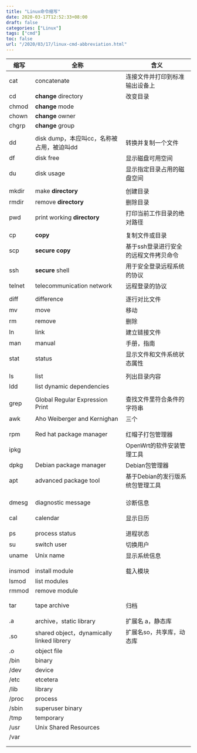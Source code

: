 ```yaml
---
title: "Linux命令缩写"
date: 2020-03-17T12:52:33+08:00
draft: false
categories: ["Linux"]
tags: ["cmd"]
toc: false
url: "/2020/03/17/linux-cmd-abbreviation.html"
---
```


| 缩写   | 全称                                      | 含义                                  |
| ------ | ----------------------------------------- | ------------------------------------- |
| cat    | concatenate                               | 连接文件并打印到标准输出设备上        |
| cd     | **change** directory                      | 改变目录                              |
| chmod  | **change** mode                           |                                       |
| chown  | **change** owner                          |                                       |
| chgrp  | **change** group                          |                                       |
|        |                                           |                                       |
| dd     | disk dump，本应叫cc，名称被占用，被迫叫dd | 转换并复制一个文件                    |
| df     | disk free                                 | 显示磁盘可用空间                      |
| du     | disk usage                                | 显示指定目录占用的磁盘空间            |
|        |                                           |                                       |
| mkdir  | make **directory**                        | 创建目录                              |
| rmdir  | remove **directory**                      | 删除目录                              |
| pwd    | print working **directory**               | 打印当前工作目录的绝对路径            |
|        |                                           |                                       |
| cp     | **copy**                                  | 复制文件或目录                        |
| scp    | **secure** **copy**                       | 基于ssh登录进行安全的远程文件拷贝命令 |
| ssh    | **secure** shell                          | 用于安全登录远程系统的协议            |
| telnet | telecommunication network                 | 远程登录的协议                        |
|        |                                           |                                       |
| diff   | difference                                | 逐行对比文件                          |
| mv     | move                                      | 移动                                  |
| rm     | remove                                    | 删除                                  |
| ln     | link                                      | 建立链接文件                          |
| man    | manual                                    | 手册，指南                            |
| stat   | status                                    | 显示文件和文件系统状态属性            |
|        |                                           |                                       |
| ls     | list                                      | 列出目录内容                          |
| ldd    | list dynamic dependencies                 |                                       |
|        |                                           |                                       |
| grep   | Global Regular Expression Print           | 查找文件里符合条件的字符串            |
| awk    | Aho Weiberger and Kernighan               | 三个                                  |
|        |                                           |                                       |
|        |                                           |                                       |
| rpm    | Red hat package manager                   | 红帽子打包管理器                      |
| ipkg   |                                           | OpenWrt的软件安装管理工具             |
| dpkg   | Debian package manager                    | Debian包管理器                        |
| apt    | advanced package tool                     | 基于Debian的发行版系统包管理工具      |
|        |                                           |                                       |
|        |                                           |                                       |
|        |                                           |                                       |
| dmesg  | diagnostic message                        | 诊断信息                              |
|        |                                           |                                       |
|        |                                           |                                       |
| cal    | calendar                                  | 显示日历                              |
|        |                                           |                                       |
|        |                                           |                                       |
| ps     | process status                            | 进程状态                              |
| su     | switch user                               | 切换用户                              |
| uname  | Unix name                                 | 显示系统信息                          |
|        |                                           |                                       |
|        |                                           |                                       |
| insmod | install module                            | 载入模块                              |
| lsmod  | list modules                              |                                       |
| rmmod  | remove module                             |                                       |
|        |                                           |                                       |
|        |                                           |                                       |
| tar    | tape archive                              | 归档                                  |
|        |                                           |                                       |
|        |                                           |                                       |
| .a     | archive，static library                   | 扩展名 a，静态库                      |
| .so    | shared object，dynamically linked librery | 扩展名so，共享库，动态库              |
| .o     | object file                               |                                       |
| /bin   | binary                                    |                                       |
| /dev   | device                                    |                                       |
| /etc   | etcetera                                  |                                       |
| /lib   | library                                   |                                       |
| /proc  | process                                   |                                       |
| /sbin  | superuser binary                          |                                       |
| /tmp   | temporary                                 |                                       |
| /usr   | Unix Shared Resources                     |                                       |
| /var   |                                           |                                       |
|        |                                           |                                       |
|        |                                           |                                       |

